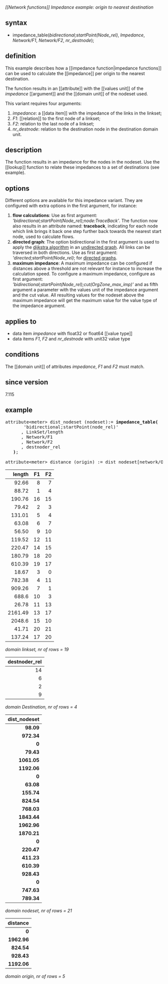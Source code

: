 *[[Network functions]] Impedance example: origin to nearest destination*

## syntax

-   impedance_table(*bidirectional;startPoint(Node_rel)*, *Impedance*, *Network/F1*, *Network/F2*, *nr_destnode*);

## definition

This example describes how a [[impedance function|impedance functions]] can be used to calculate the [[impedance]] per origin to the nearest destination.

The function results in an [[attribute]] with the [[values unit]] of the *impedance* [[argument]] and the [[domain unit]] of the nodeset used.

This variant requires four arguments:

1.  *impedance*: a [[data item]] with the impedance of the links in the linkset;
2.  *F1*: [[relation]] to the first node of a linkset;
3.  *F2*: relation to the last node of a linkset;
4.  *nr_destnode*: relation to the destination node in the destination domain unit.

## description

The function results in an impedance for the nodes in the nodeset. Use the [[lookup]] function to relate these impedances to a set of destinations (see example).

## options

Different options are available for this impedance variant. They are configured with extra options in the first argument, for instance:

1. **flow calculations**: Use as first argument: *'bidirectional;startPoint(Node_rel);node:TraceBack'*. The function now also results in an attribute named: <B>traceback</B>, indicating for each node which link brings it back one step further back towards the nearest start node, used to calculate flows.
2. **directed graph**: The option bidirectional in the first argument is used to apply the [dijkstra algorithm](https://en.wikipedia.org/wiki/Dijkstra's_algorithm) in an [undirected graph](https://en.wikipedia.org/wiki/Graph_(discrete_mathematics)#Undirected_graph). All links can be traversed in both directions. Use as first argument: *'directed;startPoint(Node_rel)*; for [directed graphs](https://en.wikipedia.org/wiki/Directed_graph).
3. **maximum impedance**: A maximum impedance can be configured if distances above a threshold are not relevant for instance to increase the calculation speed. To configure a maximum impedance, configure as first argument: *'bidirectional;startPoint(Node_rel);cut(OrgZone_max_imp)'* and as fifth argument a parameter with the values unit of the impedance argument and the cut value. All resulting values for the nodeset above the maximum impedance will get the maximum value for the value type of the impedance argument.

## applies to

- data item *impedance* with float32 or float64 [[value type]]
- data items *F1*, *F2* and *nr_destnode* with unit32 value type

## conditions

The [[domain unit]] of attributes *impedance*, *F1* and *F2* must match.

## since version

7.115

## example
<pre>
attribute&lt;meter&gt; dist_nodeset (nodeset):= <B>impedance_table(</B>
       'bidirectional;startPoint(node_rel)'
      , LinkSet/length
      , Network/F1
      , Network/F2
      , destnoder_rel
   <B>)</B>;

attribute&lt;meter&gt; distance (origin) := dist_nodeset[network/OrgNode_rel];
</pre>

| length  | F1  | F2  |
|--------:|----:|----:|
| 92.66   | 8   | 7   |
| 88.72   | 1   | 4   |
| 190.76  | 16  | 15  |
| 79.42   | 2   | 3   |
| 131.01  | 5   | 4   |
| 63.08   | 6   | 7   |
| 56.50   | 9   | 10  |
| 119.52  | 12  | 11  |
| 220.47  | 14  | 15  |
| 180.79  | 18  | 20  |
| 610.39  | 19  | 17  |
| 18.67   | 3   | 0   |
| 782.38  | 4   | 11  |
| 909.26  | 7   | 1   |
| 688.6   | 10  | 3   |
| 26.78   | 11  | 13  |
| 2161.49 | 13  | 17  |
| 2048.6  | 15  | 10  |
| 41.71   | 20  | 21  |
| 137.24  | 17  | 20  |

*domain linkset, nr of rows = 19*


| destnoder_rel |
|--------------:|
| 14            |
| 6             |
| 2             |
| 9             |

*domain Destination, nr of rows = 4*


| **dist_nodeset** |
|-----------------:|
| **98.09**        |
| **972.34**       |
| **0**            |
| **79.43**        |
| **1061.05**      |
| **1192.06**      |
| **0**            |
| **63.08**        |
| **155.74**       |
| **824.54**       |
| **768.03**       |
| **1843.44**      |
| **1962.96**      |
| **1870.21**      |
| **0**            |
| **220.47**       |
| **411.23**       |
| **610.39**       |
| **928.43**       |
| **0**            |
| **747.63**       |
| **789.34**       |

*domain nodeset, nr of rows = 21*


| **distance** |
|-------------:|
| **0**        |
| **1962.96**  |
| **824.54**   |
| **928.43**   |
| **1192.06**  |

*domain origin, nr of rows = 5*